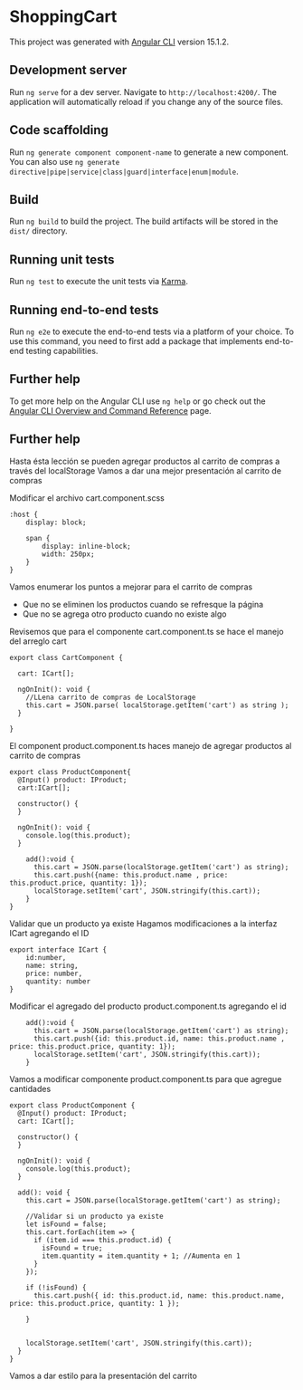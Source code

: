 # ShoppingCart

This project was generated with [Angular CLI](https://github.com/angular/angular-cli) version 15.1.2.

## Development server

Run `ng serve` for a dev server. Navigate to `http://localhost:4200/`. The application will automatically reload if you change any of the source files.

## Code scaffolding

Run `ng generate component component-name` to generate a new component. You can also use `ng generate directive|pipe|service|class|guard|interface|enum|module`.

## Build

Run `ng build` to build the project. The build artifacts will be stored in the `dist/` directory.

## Running unit tests

Run `ng test` to execute the unit tests via [Karma](https://karma-runner.github.io).

## Running end-to-end tests

Run `ng e2e` to execute the end-to-end tests via a platform of your choice. To use this command, you need to first add a package that implements end-to-end testing capabilities.

## Further help

To get more help on the Angular CLI use `ng help` or go check out the [Angular CLI Overview and Command Reference](https://angular.io/cli) page.

## Further help

Hasta ésta lección se pueden agregar productos al carrito de compras a través del localStorage
Vamos a dar una mejor presentación al carrito de compras

Modificar el archivo cart.component.scss
~~~
:host {
    display: block;

    span {
        display: inline-block;
        width: 250px;
    }
}
~~~

Vamos enumerar los puntos a mejorar para el carrito de compras
- Que no se eliminen los productos cuando se refresque la página
- Que no se agrega otro producto cuando no existe algo

Revisemos que para el componente cart.component.ts se hace el manejo del arreglo cart
~~~
export class CartComponent {

  cart: ICart[];

  ngOnInit(): void {
    //LLena carrito de compras de LocalStorage
    this.cart = JSON.parse( localStorage.getItem('cart') as string );   
  }

}
~~~

El component product.component.ts haces manejo de agregar productos al carrito de compras
~~~
export class ProductComponent{
  @Input() product: IProduct;
  cart:ICart[];

  constructor() {
  }

  ngOnInit(): void {
    console.log(this.product);    
  }

    add():void {
      this.cart = JSON.parse(localStorage.getItem('cart') as string);
      this.cart.push({name: this.product.name , price: this.product.price, quantity: 1});
      localStorage.setItem('cart', JSON.stringify(this.cart));
    }
}
~~~

Validar que un producto ya existe
Hagamos modificaciones a la interfaz ICart agregando el ID
~~~
export interface ICart {
    id:number,
    name: string,
    price: number,
    quantity: number
}
~~~

Modificar el agregado del producto product.component.ts  agregando el id
~~~
    add():void {
      this.cart = JSON.parse(localStorage.getItem('cart') as string);
      this.cart.push({id: this.product.id, name: this.product.name , price: this.product.price, quantity: 1});
      localStorage.setItem('cart', JSON.stringify(this.cart));
    }
~~~

Vamos a modificar componente product.component.ts para que agregue cantidades
~~~
export class ProductComponent {
  @Input() product: IProduct;
  cart: ICart[];

  constructor() {
  }

  ngOnInit(): void {
    console.log(this.product);
  }

  add(): void {
    this.cart = JSON.parse(localStorage.getItem('cart') as string);

    //Validar si un producto ya existe
    let isFound = false;
    this.cart.forEach(item => {
      if (item.id === this.product.id) {
        isFound = true;
        item.quantity = item.quantity + 1; //Aumenta en 1
      }
    });

    if (!isFound) {
      this.cart.push({ id: this.product.id, name: this.product.name, price: this.product.price, quantity: 1 });
      
    }


    localStorage.setItem('cart', JSON.stringify(this.cart));
  }
}
~~~


Vamos a dar estilo para la presentación del carrito
